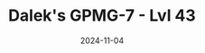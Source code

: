 ---
title: Dalek's GPMG-7 - Lvl 43
date: 2024-11-04

weapon: 
-
    attachment: Muzzle
    item: Compensator
-
    attachment: Barrel
    item: CHF Barrel
-
    attachment: Underbarrel
    item: Crossbar
-
    attachment: Magazine
    item: Extended Mag IV
-
    attachment: Rear Grip  
    item: Commando Grip
-
    attachment: Stock  
    item: Light Stock
-
    attachment: Laser  
    item: Steady Aim Laser

tags: weaponBuild
---